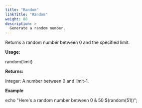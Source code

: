 ```yaml
---
title: "Random"
linkTitle: "Random"
weight: 88
description: >
  Generate a random number.
---
```


Returns a random number between 0 and the specified limit.

**Usage:**

random(limit)

**Returns:**

Integer: A number between 0 and limit-1.

**Example**

echo "Here's a random number between 0 &amp; 50 $(random(51))";
